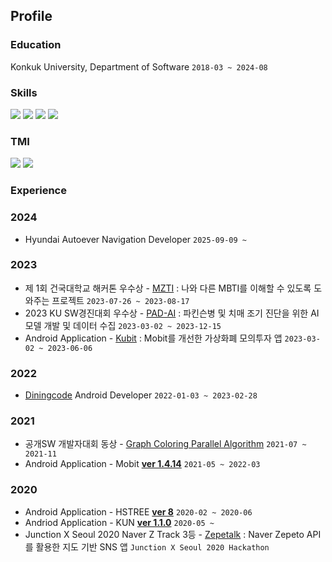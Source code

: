 ## Profile 
### Education
Konkuk University, Department of Software ```2018-03 ~ 2024-08```

### Skills
<a href="" target="_blank"><img src="https://img.shields.io/badge/KOTLIN-7F52FF?style=for-the-badge&logo=Kotlin&logoColor=FFFFFF"/></a>
<a href="" target="_blank"><img src="https://img.shields.io/badge/ANDROID-3DDC84?style=for-the-badge&logo=Android&logoColor=FFFFFF"/></a>
<a href="" target="_blank"><img src="https://img.shields.io/badge/CPP-00599C?style=for-the-badge&logo=C%2B%2B&logoColor=FFFFFF"/></a>
<a href="" target="_blank"><img src="https://img.shields.io/badge/JAVA-007396?style=for-the-badge&logo=Java&logoColor=FFFFFF"/></a>

### TMI
<a href="https://velog.io/@kimbsu00" target="_blank"><img src="https://img.shields.io/badge/Tech Blog-20C997?style=flat-squre&logo=Velog&logoColor=FFFFFF"/></a>
<a href="https://kimbsu00.oopy.io/portfolio" target="_blank"><img src="https://img.shields.io/badge/Portfolio-000000?style=flat-squre&logo=Notion&logoColor=FFFFFF"/></a>

### Experience
### 2024
- Hyundai Autoever Navigation Developer ```2025-09-09 ~```

### 2023 
- 제 1회 건국대학교 해커톤 우수상 - [MZTI](https://github.com/TEAMMZC/MZTI) : 나와 다른 MBTI를 이해할 수 있도록 도와주는 프로젝트 ```2023-07-26 ~ 2023-08-17```
- 2023 KU SW경진대회 우수상 - [PAD-AI](https://github.com/NeoMemoris) : 파킨슨병 및 치매 조기 진단을 위한 AI 모델 개발 및 데이터 수집 ```2023-03-02 ~ 2023-12-15```
- Android Application - [Kubit](https://github.com/TeamKubit/Kubit-Android) : Mobit를 개선한 가상화폐 모의투자 앱 ```2023-03-02 ~ 2023-06-06```

### 2022
- [Diningcode](https://play.google.com/store/apps/details?id=com.diningcode) Android Developer ```2022-01-03 ~ 2023-02-28```

### 2021
- 공개SW 개발자대회 동상 - [Graph Coloring Parallel Algorithm](https://github.com/kimbsu00/GraphColoring) ```2021-07 ~ 2021-11```
- Android Application - Mobit [**ver 1.4.14**](https://github.com/kimbsu00/Mobit) ```2021-05 ~ 2022-03```

### 2020
- Android Application - HSTREE [**ver 8**](https://github.com/kimbsu00/HSTREE) ```2020-02 ~ 2020-06```
- Andriod Application - KUN [**ver 1.1.0**](https://play.google.com/store/apps/details?id=com.kunotice.kunotice) ```2020-05 ~ ```
- Junction X Seoul 2020 Naver Z Track 3등 - [Zepetalk](https://github.com/kimbsu00/JunctionXSeoul2020) : Naver Zepeto API를 활용한 지도 기반 SNS 앱 ```Junction X Seoul 2020 Hackathon```
